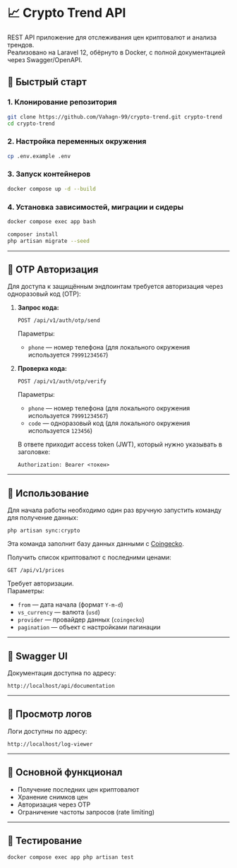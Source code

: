 # 📈 Crypto Trend API

REST API приложение для отслеживания цен криптовалют и анализа трендов.  
Реализовано на Laravel 12, обёрнуто в Docker, с полной документацией через Swagger/OpenAPI.

## 🚀 Быстрый старт

### 1. Клонирование репозитория

```bash
git clone https://github.com/Vahagn-99/crypto-trend.git crypto-trend
cd crypto-trend
```

### 2. Настройка переменных окружения

```bash
cp .env.example .env
```

### 3. Запуск контейнеров

```bash
docker compose up -d --build
```

### 4. Установка зависимостей, миграции и сидеры

```bash
docker compose exec app bash

composer install
php artisan migrate --seed
```

---

## 🔐 OTP Авторизация

Для доступа к защищённым эндпоинтам требуется авторизация через одноразовый код (OTP):

1. **Запрос кода:**
   ```
   POST /api/v1/auth/otp/send
   ```
   Параметры:
    - `phone` — номер телефона (для локального окружения используется `79991234567`)

2. **Проверка кода:**
   ```
   POST /api/v1/auth/otp/verify
   ```
   Параметры:
    - `phone` — номер телефона (для локального окружения используется `79991234567`)
    - `code` — одноразовый код (для локального окружения используется `123456`)

   В ответе приходит access token (JWT), который нужно указывать в заголовке:
   ```
   Authorization: Bearer <токен>
   ```

---

## 📘 Использование

Для начала работы необходимо один раз вручную запустить команду для получение данных:

```
php artisan sync:crypto
```

Эта команда заполнит базу данных данными с [Coingecko](https://www.coingecko.com/en/api/documentation).

Получить список криптовалют с последними ценами:

```
GET /api/v1/prices
```

Требует авторизации.  
Параметры:
- `from` — дата начала (формат `Y-m-d`)
- `vs_currency` — валюта (`usd`)
- `provider` — провайдер данных (`coingecko`)
- `pagination` — объект с настройками пагинации

---

## 🧪 Swagger UI

Документация доступна по адресу:

```
http://localhost/api/documentation
```

---

## 📜 Просмотр логов

Логи доступны по адресу:

```
http://localhost/log-viewer
```

---

## 🧩 Основной функционал

- Получение последних цен криптовалют
- Хранение снимков цен
- Авторизация через OTP
- Ограничение частоты запросов (rate limiting)

---

## 🧪 Тестирование

```bash
docker compose exec app php artisan test
```